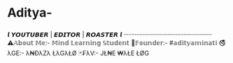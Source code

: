 # Aditya-
𝙡 𝙔𝙊𝙐𝙏𝙐𝘽𝙀𝙍 | 𝙀𝘿𝙄𝙏𝙊𝙍 | 𝙍𝙊𝘼𝙎𝙏𝙀𝙍 𝙡   ᠁᠁᠁᠁᠁᠁᠁᠁᠁᠁᠁᠁᠁᠁ 
⚠️𝔸𝕓𝕠𝕦𝕥 𝕄𝕖:- 𝕄𝕚𝕟𝕕 𝕃𝕖𝕒𝕣𝕟𝕚𝕟𝕘 𝕊𝕥𝕦𝕕𝕖𝕟𝕥 🎀𝔽𝕠𝕦𝕟𝕕𝕖𝕣:- #𝕒𝕕𝕚𝕥𝕪𝕒𝕞𝕚𝕟𝕒𝕥𝕚 🚭λGE:- λ₦ÐλZλ ŁλGλŁØ 🃏₣λV:- JŁ₦E ₩λŁE ŁØG
